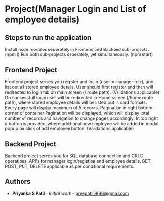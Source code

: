 # Project(Manager Login and List of employee details)

## Steps to run the application
Install node modules seperately in Frontend and Backend sub-projects. (npm i)
Run both sub-projects seperately, yet simultaneously. (npm start)

## Frontend Project
Frontend project serves you register and login (user = manager role), and list out all stored employee details.
User should first register and then will redirected to login tab on main screen (/ route path). (Validations applicable)
On successfull login user will be redirected to Home screen (/home route path), where stored employee details will be listed out in card formats.
Every page will display maximum of 5 records. Pagination in right bottom-corner of container Pagination will be displayed, which will display total number of records and navigation to change pages accordingly.
In top right a button is provided, where additional new employee will be added in modal popup on click of add employee button. (Validations applicable)


## Backend Project
Backend project serves you for SQL database connection and CRUD operations.
API's for manager login/registion and employee details.
GET, POST, PUT, DELETE applicable as per conditional requirements.

## Authors
- **Priyanka S Patil** - _Initial work_ - preepatil0896@gmail.com
